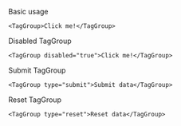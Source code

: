 Basic usage

```
<TagGroup>Click me!</TagGroup>
```

Disabled TagGroup

```
<TagGroup disabled="true">Click me!</TagGroup>
```

Submit TagGroup

```
<TagGroup type="submit">Submit data</TagGroup>
```

Reset TagGroup

```
<TagGroup type="reset">Reset data</TagGroup>
```
